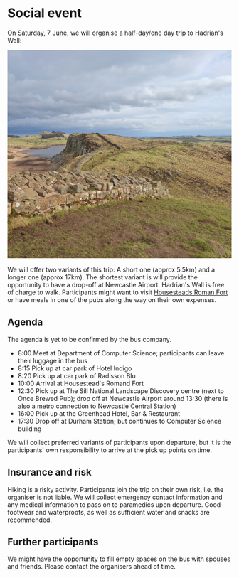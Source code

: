 # Social event

On Saturday, 7 June, we will organise a half-day/one day trip to Hadrian's Wall:

![Hadrians Wall](hadrianswall.jpg)



We will offer two variants of this trip: A short one (approx 5.5km) and a longer one (approx 17km).
The shortest variant is will provide the opportunity to have a drop-off at Newcastle Airport.
Hadrian's Wall is free of charge to walk. 
Participants might want to visit <a href="https://www.english-heritage.org.uk/visit/places/housesteads-roman-fort-hadrians-wall/">Housesteads Roman Fort</a> or have meals in one of the pubs along the way on their own expenses.

## Agenda

The agenda is yet to be confirmed by the bus company.

- 8:00 Meet at Department of Computer Science; participants can leave their luggage in the bus
- 8:15 Pick up at car park of Hotel Indigo
- 8:20 Pick up at car park of Radisson Blu
- 10:00 Arrival at Housestead's Romand Fort
- 12:30 Pick up at The Sill National Landscape Discovery centre (next to Once Brewed Pub); drop off at Newcastle Airport around 13:30 (there is also a metro connection to Newcastle Central Station)
- 16:00 Pick up at the Greenhead Hotel, Bar & Restaurant
- 17:30 Drop off at Durham Station; but continues to Computer Science building

We will collect preferred variants of participants upon departure, but it is the participants' own responsibility to arrive at the pick up points on time.


## Insurance and risk

Hiking is a risky activity. 
Participants join the trip on their own risk, i.e. the organiser is not liable.
We will collect emergency contact information and any medical information to pass on to paramedics upon departure.
Good footwear and waterproofs, as well as sufficient water and snacks are recommended.

## Further participants

We might have the opportunity to fill empty spaces on the bus with spouses and friends. Please contact the organisers ahead of time.

